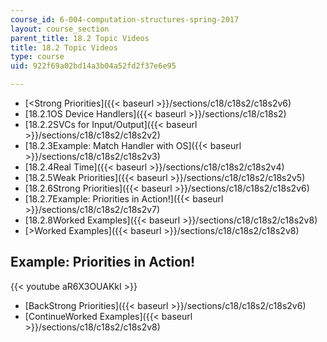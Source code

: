 ```yaml
---
course_id: 6-004-computation-structures-spring-2017
layout: course_section
parent_title: 18.2 Topic Videos
title: 18.2 Topic Videos
type: course
uid: 922f69a02bd14a3b04a52fd2f37e6e95

---
```


*   [<Strong Priorities]({{< baseurl >}}/sections/c18/c18s2/c18s2v6)
*   [18.2.1OS Device Handlers]({{< baseurl >}}/sections/c18/c18s2)
*   [18.2.2SVCs for Input/Output]({{< baseurl >}}/sections/c18/c18s2/c18s2v2)
*   [18.2.3Example: Match Handler with OS]({{< baseurl >}}/sections/c18/c18s2/c18s2v3)
*   [18.2.4Real Time]({{< baseurl >}}/sections/c18/c18s2/c18s2v4)
*   [18.2.5Weak Priorities]({{< baseurl >}}/sections/c18/c18s2/c18s2v5)
*   [18.2.6Strong Priorities]({{< baseurl >}}/sections/c18/c18s2/c18s2v6)
*   [18.2.7Example: Priorities in Action!]({{< baseurl >}}/sections/c18/c18s2/c18s2v7)
*   [18.2.8Worked Examples]({{< baseurl >}}/sections/c18/c18s2/c18s2v8)
*   [\>Worked Examples]({{< baseurl >}}/sections/c18/c18s2/c18s2v8)

Example: Priorities in Action!
------------------------------

{{< youtube aR6X3OUAKkI >}}

*   [BackStrong Priorities]({{< baseurl >}}/sections/c18/c18s2/c18s2v6)
*   [ContinueWorked Examples]({{< baseurl >}}/sections/c18/c18s2/c18s2v8)